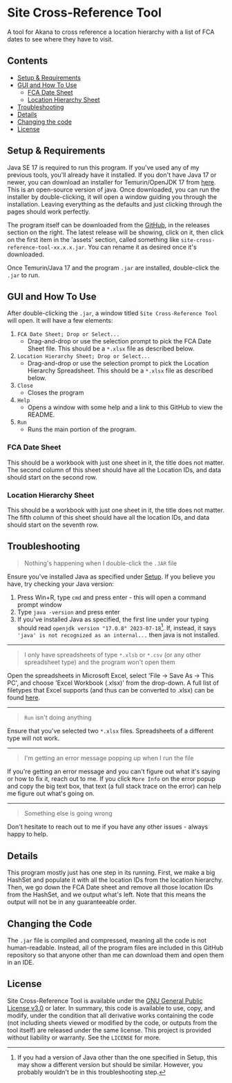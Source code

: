 # Site Cross-Reference Tool
A tool for Akana to cross reference a location hierarchy with a list of FCA dates to see where they have to visit.
## Contents
- [Setup & Requirements](#setup-&-requirements)
- [GUI and How To Use](#gui-and-how-to-use)
  - [FCA Date Sheet](#fca-date-sheet)
  - [Location Hierarchy Sheet](#location-hierarchy-sheet)
- [Troubleshooting](#troubleshooting)
- [Details](#details)
- [Changing the code](#changing-the-code)
- [License](#license)

## Setup & Requirements
Java SE 17 is required to run this program. If you've used any of my previous tools, you'll already have it installed. If you don't have Java 17 or newer, you can download an installer for Temurin/OpenJDK 17 from [here](https://github.com/adoptium/temurin17-binaries/releases/download/jdk-17.0.8%2B7/OpenJDK17U-jdk_x64_windows_hotspot_17.0.8_7.msi). This is an open-source version of java. Once downloaded, you can run the installer by double-clicking, it will open a window guiding you through the installation. Leaving everything as the defaults and just clicking through the pages should work perfectly.

The program itself can be downloaded from the [GitHub](https://github.com/Jaden-Unruh/site-cross-reference-tool), in the releases section on the right. The latest release will be showing, click on it, then click on the first item in the 'assets' section, called something like `site-cross-reference-tool-xx.x.x.jar`. You can rename it as desired once it's downloaded.

Once Temurin/Java 17 and the program `.jar` are installed, double-click the `.jar` to run.

## GUI and How To Use
After double-clicking the `.jar`, a window titled `Site Cross-Reference Tool` will open. It will have a few elements:
1. `FCA Date Sheet; Drop or Select...`
    - Drag-and-drop or use the selection prompt to pick the FCA Date Sheet file. This should be a `*.xlsx` file as described below.
2. `Location Hierarchy Sheet; Drop or Select...`
    - Drag-and-drop or use the selection prompt to pick the Location Hierarchy Spreadsheet. This should be a `*.xlsx` file as described below.
3. `Close`
    - Closes the program
4. `Help`
    - Opens a window with some help and a link to this GitHub to view the README.
5. `Run`
    - Runs the main portion of the program.

### FCA Date Sheet
This should be a workbook with just one sheet in it, the title does not matter. The second column of this sheet should have all the Location IDs, and data should start on the second row.

### Location Hierarchy Sheet
This should be a workbook with just one sheet in it, the title does not matter. The fifth column of this sheet should have all the location IDs, and data should start on the seventh row.

## Troubleshooting
> Nothing's happening when I double-click the `.JAR` file

Ensure you've installed Java as specified under [Setup](#setup-&-requirements). If you believe you have, try checking your Java version:

1. Press Win+R, type `cmd` and press enter - this will open a command prompt window
2. Type `java -version` and press enter
3. If you've installed Java as specified, the first line under your typing should read `openjdk version "17.0.8" 2023-07-18`[^1]. If, instead, it says `'java' is not recognized as an internal...` then java is not installed.

[^1]: If you had a version of Java other than the one specified in Setup, this may show a different version but should be similar. However, you probably wouldn't be in this troubleshooting step.

---

> I only have spreadsheets of type `*.xlsb` or `*.csv` (or any other spreadsheet type) and the program won't open them

Open the spreadsheets in Microsoft Excel, select 'File -> Save As -> This PC', and choose 'Excel Workbook (.xlsx)' from the drop-down. A full list of filetypes that Excel supports (and thus can be converted to .xlsx) can be found [here](https://learn.microsoft.com/en-us/deployoffice/compat/office-file-format-reference#file-formats-that-are-supported-in-excel).

---

> `Run` isn't doing anything

Ensure that you've selected two `*.xlsx` files. Spreadsheets of a different type will not work.

---

> I'm getting an error message popping up when I run the file

If you're getting an error message and you can't figure out what it's saying or how to fix it, reach out to me. If you click `More Info` on the error popup and copy the big text box, that text (a full stack trace on the error) can help me figure out what's going on.

---

> Something else is going wrong

Don't hesitate to reach out to me if you have any other issues - always happy to help.

## Details
This program mostly just has one step in its running. First, we make a big HashSet and populate it with all the location IDs from the location hierarchy. Then, we go down the FCA Date sheet and remove all those location IDs from the HashSet, and we output what's left. Note that this means the output will not be in any guaranteeable order.

## Changing the Code
The `.jar` file is compiled and compressed, meaning all the code is not human-readable. Instead, all of the program files are included in this GitHub repository so that anyone other than me can download them and open them in an IDE.

## License
Site Cross-Reference Tool is available under the [GNU General Public License v3.0](https://www.gnu.org/licenses/gpl-3.0.en.html) or later. In summary, this code is available to use, copy, and modify, under the condition that all derivative works containing the code (not including sheets viewed or modified by the code, or outputs from the tool itself) are released under the same license. This project is provided without liability or warranty. See the `LICENSE` for more.
